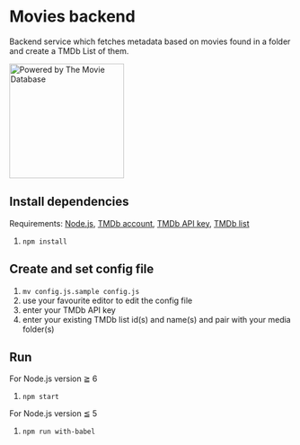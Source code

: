 # Movies backend
Backend service which fetches metadata based on movies found in a folder and create a TMDb List of them.

<img src="https://www.themoviedb.org/assets/bb45549239e25f1770d5f76727bcd7c0/images/v4/logos/408x161-powered-by-rectangle-blue.png" width="204" alt="Powered by The Movie Database">

## Install dependencies

Requirements: [Node.js](https://nodejs.org/), [TMDb account](https://www.themoviedb.org/account/signup), [TMDb API key](https://www.themoviedb.org/faq/api?language=en), [TMDb list](https://www.themoviedb.org/documentation/editing/lists)

1. `npm install`

## Create and set config file

1. `mv config.js.sample config.js`
2. use your favourite editor to edit the config file
3. enter your TMDb API key
4. enter your existing TMDb list id(s) and name(s) and pair with your media folder(s)

## Run

For Node.js version ≧ 6

1. `npm start`

For Node.js version ≦ 5

1. `npm run with-babel`
